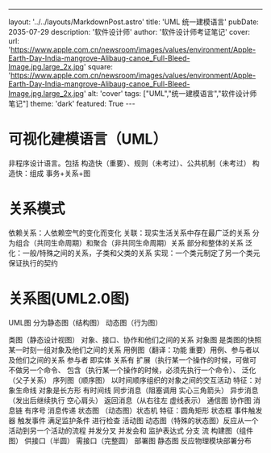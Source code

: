 ---
layout: '../../layouts/MarkdownPost.astro'
title: 'UML 统一建模语言'
pubDate: 2035-07-29
description: '软件设计师'
author: '软件设计师考证笔记'
cover:
    url: 'https://www.apple.com.cn/newsroom/images/values/environment/Apple-Earth-Day-India-mangrove-Alibaug-canoe_Full-Bleed-Image.jpg.large_2x.jpg'
    square: 'https://www.apple.com.cn/newsroom/images/values/environment/Apple-Earth-Day-India-mangrove-Alibaug-canoe_Full-Bleed-Image.jpg.large_2x.jpg'
    alt: 'cover'
tags: ["UML","统一建模语言","软件设计师笔记"]
theme: 'dark'
featured: True
---　

# 可视化建模语言（UML）
非程序设计语言。包括 构造快（重要）、规则（未考过）、公共机制（未考过）
构造快：组成 事务+关系+图
# 关系模式
依赖关系：人依赖空气的变化而变化
关联：现实生活关系中存在最广泛的关系  分为组合（共同生命周期）和聚合（非共同生命周期）关系 部分和整体的关系
泛化：一般/特殊之间的关系，子类和父类的关系
实现：一个类元制定了另一个类元保证执行的契约
# 关系图(UML2.0图)
 UML图 分为静态图（结构图） 动态图（行为图） 

 类图（静态设计视图）  对象、接口、协作和他们之间的关系
 对象图 是类图的快照 某一时刻一组对象及他们之间的关系
 用例图（翻译：功能 重要）用例、参与者以及他们之间的关系
    参与者 即实体
    关系有 扩展（执行某一个操作的时候，可做可不做另一个命令、
    包含（执行某一个操作的时候，必须先执行一个命令）、
    泛化（父子关系）
序列图（顺序图） 以时间顺序组织的对象之间的交互活动
    特征：对象生命线 对象是长方形 有时间线
    同步消息（阻塞调用 实心三角箭头） 异步消息（发出后继续执行 空心肩头） 返回消息（从右往左 虚线表示）
通信图 协作图 消息链 有序号 消息传递
状态图 （动态图）状态机 
    特征：圆角矩形 状态框 事件触发器 触发事件 满足监护条件 进行检查
活动图 动态图（特殊的状态图）反应从一个活动到另一个活动的流程
    并发分叉 并发会和 监护表达式 分支 流
构建图（组件图）
    供接口（半圆） 需接口（完整圆）
部署图 静态图 反应物理模块部署分布